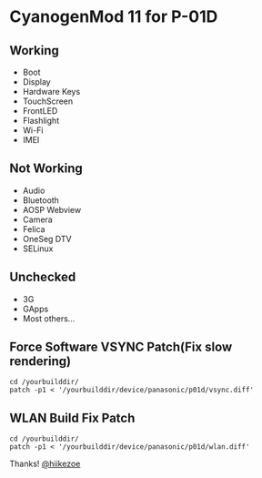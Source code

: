 # CyanogenMod 11 for P-01D
## Working
*  Boot
*  Display
*  Hardware Keys
*  TouchScreen
*  FrontLED
*  Flashlight
*  Wi-Fi
*  IMEI
## Not Working
*  Audio
*  Bluetooth
*  AOSP Webview
*  Camera
*  Felica
*  OneSeg DTV
*  SELinux
## Unchecked
*  3G
*  GApps
*  Most others...

## Force Software VSYNC Patch(Fix slow rendering)
	cd /yourbuilddir/
	patch -p1 < '/yourbuilddir/device/panasonic/p01d/vsync.diff'
	
## WLAN Build Fix Patch
	cd /yourbuilddir/
	patch -p1 < '/yourbuilddir/device/panasonic/p01d/wlan.diff'

Thanks! [@hiikezoe](https://github.com/hiikezoe)

